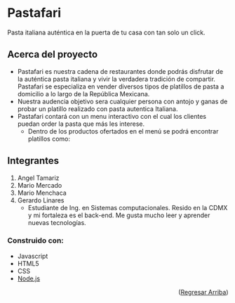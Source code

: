 # Pastafari

Pasta italiana auténtica en la puerta de tu casa con tan solo un click.

## Acerca del proyecto

- Pastafari es nuestra cadena de restaurantes donde podrás disfrutar de la auténtica pasta italiana y vivir la verdadera tradición de compartir. Pastafari se especializa en vender diversos tipos de platillos de pasta a domicilio a lo largo de la República Mexicana. 
- Nuestra audencia objetivo sera cualquier persona con antojo y ganas de probar un platillo realizado con pasta autentica Italiana.
- Pastafari contará con un menu interactivo con el cual los clientes puedan order la pasta que más les interese.
    - Dentro de los productos ofertados en el menú se podrá encontrar platillos como: 

## Integrantes

1. Angel Tamariz
2. Mario Mercado
3. Mario Menchaca
4. Gerardo Linares
    - Estudiante de Ing. en Sistemas computacionales. Resido en la CDMX y mi fortaleza es el back-end. Me gusta mucho leer y aprender nuevas tecnologías.

### Construido con:

* Javascript
* HTML5
* CSS
* [Node.js](https://nodejs.org/en/)

<p align="right">(<a href="#top">Regresar Arriba</a>)</p>
